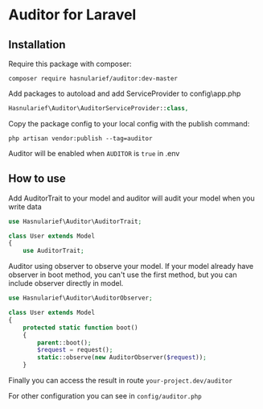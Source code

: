 # Auditor for Laravel

## Installation

Require this package with composer:

```shell
composer require hasnularief/auditor:dev-master
```

Add packages to autoload and add ServiceProvider to config\app.php

```php
Hasnularief\Auditor\AuditorServiceProvider::class,
```

Copy the package config to your local config with the publish command:

```shell
php artisan vendor:publish --tag=auditor
```

Auditor will be enabled when `AUDITOR` is `true` in .env

## How to use

Add AuditorTrait to your model and auditor will audit your model when you write data
```php
use Hasnularief\Auditor\AuditorTrait;

class User extends Model
{
    use AuditorTrait;
```

Auditor using observer to observe your model. If your model already have observer in boot method, you can't use the first method, but you can include observer directly in model.

```php
use Hasnularief\Auditor\AuditorObserver;

class User extends Model
{
    protected static function boot()
    {
        parent::boot();
        $request = request();
        static::observe(new AuditorObserver($request));
    }
```

Finally you can access the result in route `your-project.dev/auditor`

For other configuration you can see in `config/auditor.php`
